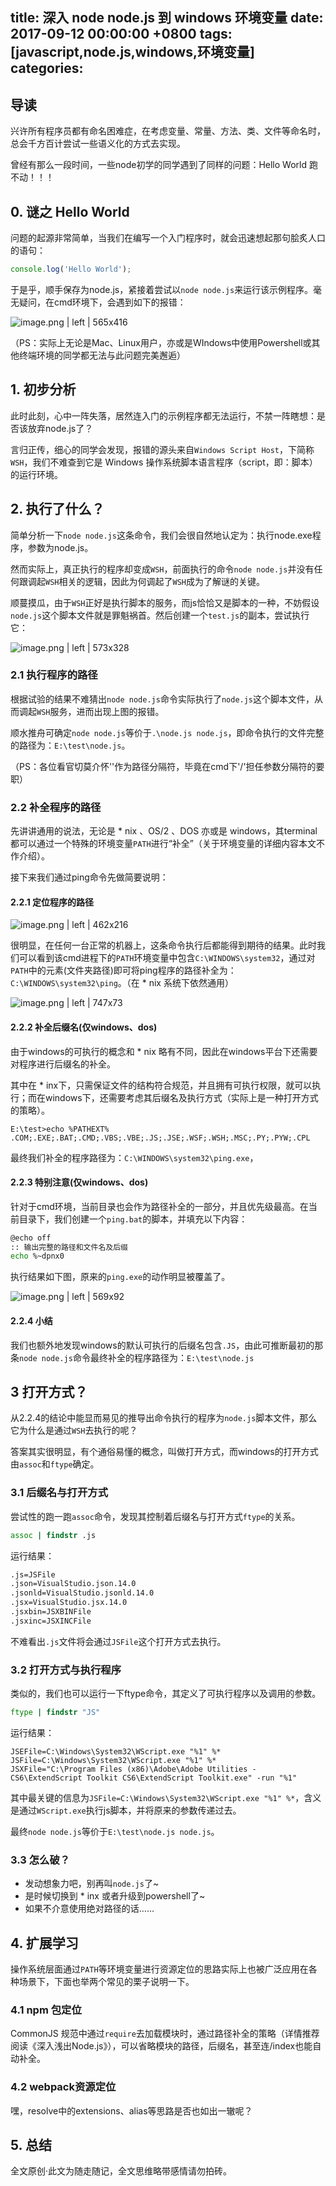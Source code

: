 
title: 深入 node node.js 到 windows 环境变量
date: 2017-09-12 00:00:00 +0800
tags: [javascript,node.js,windows,环境变量]
categories: 
---

## <a name="bs4ibp"></a>导读

兴许所有程序员都有命名困难症，在考虑变量、常量、方法、类、文件等命名时，总会千方百计尝试一些语义化的方式去实现。

曾经有那么一段时间，一些node初学的同学遇到了同样的问题：Hello World 跑不动！！！

## <a name="pyovmr"></a>0. 谜之 Hello World

问题的起源非常简单，当我们在编写一个入门程序时，就会迅速想起那句脍炙人口的语句：

```js
console.log('Hello World');
```

于是乎，顺手保存为node.js，紧接着尝试以`node node.js`来运行该示例程序。毫无疑问，在cmd环境下，会遇到如下的报错：

<!-- more -->



![image.png | left | 565x416](https://cdn.yuque.com/yuque/0/2018/png/103147/1530283568108-6e8cae58-4157-416f-a72f-3ab1e987d86d.png "")



（PS：实际上无论是Mac、Linux用户，亦或是WIndows中使用Powershell或其他终端环境的同学都无法与此问题完美邂逅）

## <a name="revyzg"></a>1. 初步分析

此时此刻，心中一阵失落，居然连入门的示例程序都无法运行，不禁一阵瞎想：是否该放弃node.js了？

言归正传，细心的同学会发现，报错的源头来自`Windows Script Host`，下简称`WSH`，我们不难查到它是 Windows 操作系统脚本语言程序（script，即：脚本）的运行环境。

## <a name="cpxapg"></a>2. 执行了什么？

简单分析一下`node node.js`这条命令，我们会很自然地认定为：执行node.exe程序，参数为node.js。

然而实际上，真正执行的程序却变成`WSH`，前面执行的命令`node node.js`并没有任何跟调起`WSH`相关的逻辑，因此为何调起了`WSH`成为了解谜的关键。

顺蔓摸瓜，由于`WSH`正好是执行脚本的服务，而js恰恰又是脚本的一种，不妨假设`node.js`这个脚本文件就是罪魁祸首。然后创建一个`test.js`的副本，尝试执行它：



![image.png | left | 573x328](https://cdn.yuque.com/yuque/0/2018/png/103147/1530283579297-58c3fa0b-a64b-48c6-b48e-2d2d95788c1b.png "")


### <a name="wgicug"></a>2.1 执行程序的路径

根据试验的结果不难猜出`node node.js`命令实际执行了`node.js`这个脚本文件，从而调起`WSH`服务，进而出现上图的报错。

顺水推舟可确定`node node.js`等价于`.\node.js node.js`，即命令执行的文件完整的路径为：`E:\test\node.js`。

（PS：各位看官切莫介怀''作为路径分隔符，毕竟在cmd下'/'担任参数分隔符的要职）

### <a name="lh6byo"></a>2.2 补全程序的路径

先讲讲通用的说法，无论是 \* nix 、OS/2 、DOS 亦或是 windows，其terminal都可以通过一个特殊的环境变量`PATH`进行“补全”（关于环境变量的详细内容本文不作介绍）。

接下来我们通过ping命令先做简要说明：

#### <a name="18wgxt"></a>2.2.1 定位程序的路径



![image.png | left | 462x216](https://cdn.yuque.com/yuque/0/2018/png/103147/1530283587792-4ced2a94-ce79-49de-8ff3-2fc6864b9c1d.png "")


很明显，在任何一台正常的机器上，这条命令执行后都能得到期待的结果。此时我们可以看到该cmd进程下的`PATH`环境变量中包含`C:\WINDOWS\system32`，通过对`PATH`中的元素(文件夹路径)即可将ping程序的路径补全为：`C:\WINDOWS\system32\ping`。（在 \* nix 系统下依然通用）



![image.png | left | 747x73](https://cdn.yuque.com/yuque/0/2018/png/103147/1530283599104-8cb6d3a0-8146-4013-8050-c72dc48774a3.png "")


#### <a name="6803ix"></a>2.2.2 补全后缀名(仅windows、dos)

由于windows的可执行的概念和 \* nix 略有不同，因此在windows平台下还需要对程序进行后缀名的补全。

其中在 \* inx下，只需保证文件的结构符合规范，并且拥有可执行权限，就可以执行；而在windows下，还需要考虑其后缀名及执行方式（实际上是一种打开方式的策略）。

```
E:\test>echo %PATHEXT%
.COM;.EXE;.BAT;.CMD;.VBS;.VBE;.JS;.JSE;.WSF;.WSH;.MSC;.PY;.PYW;.CPL
```

最终我们补全的程序路径为：`C:\WINDOWS\system32\ping.exe`，

#### <a name="gsrbge"></a>2.2.3 特别注意(仅windows、dos)

针对于cmd环境，当前目录也会作为路径补全的一部分，并且优先级最高。在当前目录下，我们创建一个`ping.bat`的脚本，并填充以下内容：

```bash
@echo off
:: 输出完整的路径和文件名及后缀
echo %~dpnx0
```

执行结果如下图，原来的`ping.exe`的动作明显被覆盖了。



![image.png | left | 569x92](https://cdn.yuque.com/yuque/0/2018/png/103147/1530283614729-6819eb33-989b-4506-8bed-b1adbcf1e8fe.png "")


#### <a name="sl0woo"></a>2.2.4 小结

我们也额外地发现windows的默认可执行的后缀名包含`.JS`，由此可推断最初的那条`node node.js`命令最终补全的程序路径为：`E:\test\node.js`

## <a name="gpfwgw"></a>3 打开方式？

从2.2.4的结论中能显而易见的推导出命令执行的程序为`node.js`脚本文件，那么它为什么是通过`WSH`去执行的呢？

答案其实很明显，有个通俗易懂的概念，叫做打开方式，而windows的打开方式由`assoc`和`ftype`确定。

### <a name="s6hrwf"></a>3.1 后缀名与打开方式

尝试性的跑一跑`assoc`命令，发现其控制着后缀名与打开方式`ftype`的关系。

```bat
assoc | findstr .js
```

运行结果：

```bat
.js=JSFile
.json=VisualStudio.json.14.0
.jsonld=VisualStudio.jsonld.14.0
.jsx=VisualStudio.jsx.14.0
.jsxbin=JSXBINFile
.jsxinc=JSXINCFile
```

不难看出`.js`文件将会通过`JSFile`这个打开方式去执行。

### <a name="i9gzih"></a>3.2 打开方式与执行程序

类似的，我们也可以运行一下ftype命令，其定义了可执行程序以及调用的参数。

```bat
ftype | findstr "JS"
```

运行结果：

```
JSEFile=C:\Windows\System32\WScript.exe "%1" %*
JSFile=C:\Windows\System32\WScript.exe "%1" %*
JSXFile="C:\Program Files (x86)\Adobe\Adobe Utilities - CS6\ExtendScript Toolkit CS6\ExtendScript Toolkit.exe" -run "%1"
```

其中最关键的信息为`JSFile=C:\Windows\System32\WScript.exe "%1" %*`，含义是通过`WScript.exe`执行js脚本，并将原来的参数传递过去。

最终`node node.js`等价于`E:\test\node.js node.js`。

### <a name="e1buxd"></a>3.3 怎么破？

* 发动想象力吧，别再叫`node.js`了~
* 是时候切换到 \* inx 或者升级到powershell了~
* 如果不介意使用绝对路径的话……

## <a name="fgo9hh"></a>4. 扩展学习

操作系统层面通过`PATH`等环境变量进行资源定位的思路实际上也被广泛应用在各种场景下，下面也举两个常见的栗子说明一下。

### <a name="lvw4dm"></a>4.1 npm 包定位

CommonJS 规范中通过`require`去加载模块时，通过路径补全的策略（详情推荐阅读《深入浅出Node.js》），可以省略模块的路径，后缀名，甚至连/index也能自动补全。

### <a name="t4egqi"></a>4.2 webpack资源定位

嘿，resolve中的extensions、alias等思路是否也如出一辙呢？

## <a name="fqyqxe"></a>5. 总结

全文原创·此文为随走随记，全文思维略带感情请勿拍砖。

